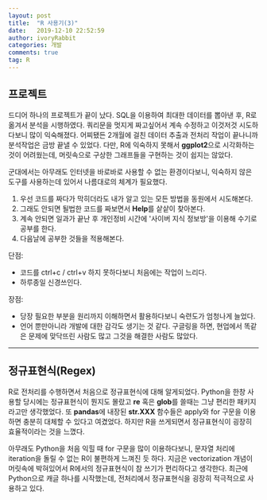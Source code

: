 ```yaml
---
layout: post
title:  "R 사용기(3)"
date:   2019-12-10 22:52:59
author: ivoryRabbit
categories: 개발
comments: true
tag: R
---
```



## 프로젝트

드디어 하나의 프로젝트가 끝이 났다. SQL을 이용하여 최대한 데이터를 뽑아낸 후, R로 옮겨서 분석을 시행하였다. 쿼리문을 멋지게 짜고싶어서 계속 수정하고 이것저것 시도하다보니 많이 익숙해졌다. 어찌됐든 2개월에 걸친 데이터 추출과 전처리 작업이 끝나니까 분석작업은 금방 끝낼 수 있었다. 다만, R에 익숙하지 못해서 **ggplot2**으로 시각화하는 것이 어려웠는데, 머릿속으로 구상한 그래프들을 구현하는 것이 쉽지는 않았다.
 
 군대에서는 아무래도 인터넷을 바로바로 사용할 수 없는 환경이다보니, 익숙하지 않은 도구를 사용하는데 있어서 나름대로의 체계가 필요했다. 
 
 1. 우선 코드를 짜다가 막히더라도 내가 알고 있는 모든 방법을 동원에서 시도해본다.
 2. 그래도 안되면 될법한 코드를 짜보면서 **Help**를 샅샅이 찾아본다.
 3. 계속 안되면 일과가 끝난 후 개인정비 시간에 '사이버 지식 정보방'을 이용해 수기로 공부를 한다. 
 4. 다음날에 공부한 것들을 적용해본다.
 
 단점:
 - 코드를 ctrl+c / ctrl+v 하지 못하다보니 처음에는 작업이 느리다.
 - 하루종일 신경쓰인다.
 
 장점:
 - 당장 필요한 부분을 원리까지 이해하면서 활용하다보니 숙련도가 엄청나게 늘었다.
 - 언어 뿐만아니라 개발에 대한 감각도 생기는 것 같다. 구글링을 하면, 현업에서 똑같은 문제에 맞닥뜨린 사람도 많고 그것을 해결한 사람도 많았다.

* * *

## 정규표현식(Regex)


R로 전처리를 수행하면서 처음으로 정규표현식에 대해 알게되었다. Python을 한창 사용할 당시에는 정규표현식이 뭔지도 몰랐고 **re** 혹은 **glob**를 쓸때는 그냥 편리한 패키지라고만 생각했었다. 또 **pandas**에 내장된 **str.XXX** 함수들은 apply와 for 구문을 이용하면 충분히 대체할 수 있다고 여겼었다. 하지만 R을 쓰게되면서 정규표현식이 굉장히 효율적이라는 것을 느꼈다. 
 
아무래도 Python을 처음 익힐 때 for 구문을 많이 이용하다보니, 문자열 처리에 iteration을 돌릴 수 없는 R이 불편하게 느껴진 듯 하다. 지금은 vectorization 개념이 머릿속에 박혀있어서 R에서의 정규표현식이 참 쓰기가 편리하다고 생각한다. 최근에 Python으로 캐글 하나를 시작했는데, 전처리에서 정규표현식을 굉장히 적극적으로 사용하고 있다.


